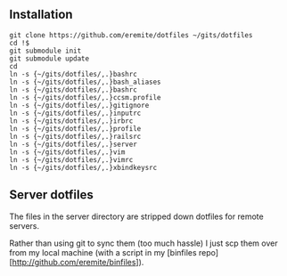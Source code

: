 ## Installation

    git clone https://github.com/eremite/dotfiles ~/gits/dotfiles
    cd !$
    git submodule init
    git submodule update
    cd
    ln -s {~/gits/dotfiles/,.}bashrc
    ln -s {~/gits/dotfiles/,.}bash_aliases
    ln -s {~/gits/dotfiles/,.}bashrc
    ln -s {~/gits/dotfiles/,.}ccsm.profile
    ln -s {~/gits/dotfiles/,.}gitignore
    ln -s {~/gits/dotfiles/,.}inputrc
    ln -s {~/gits/dotfiles/,.}irbrc
    ln -s {~/gits/dotfiles/,.}profile
    ln -s {~/gits/dotfiles/,.}railsrc
    ln -s {~/gits/dotfiles/,.}server
    ln -s {~/gits/dotfiles/,.}vim
    ln -s {~/gits/dotfiles/,.}vimrc
    ln -s {~/gits/dotfiles/,.}xbindkeysrc

## Server dotfiles

The files in the server directory are stripped down dotfiles for remote servers.

Rather than using git to sync them (too much hassle) I just scp them over from
my local machine (with a script in my [binfiles repo][http://github.com/eremite/binfiles]).
